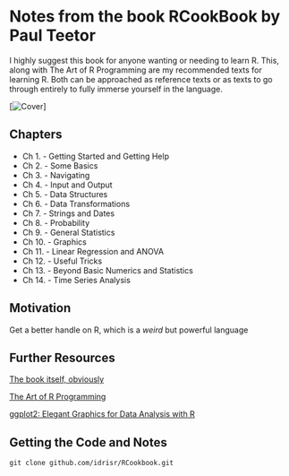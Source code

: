 Notes from the book RCookBook by Paul Teetor
========================================

I highly suggest this book for anyone wanting or needing to learn R. This, along
with The Art of R Programming are my recommended texts for learning R. Both can
be approached as reference texts or as texts to go through entirely to fully
immerse yourself in the language.

[![Cover](http://akamaicovers.oreilly.com/images/9780596809164/lrg.jpg)]

Chapters
---------

* Ch 1. - Getting Started and Getting Help
* Ch 2. - Some Basics
* Ch 3. - Navigating
* Ch 4. - Input and Output
* Ch 5. - Data Structures
* Ch 6. - Data Transformations
* Ch 7. - Strings and Dates
* Ch 8. - Probability
* Ch 9. - General Statistics
* Ch 10. - Graphics
* Ch 11. - Linear Regression and ANOVA
* Ch 12. - Useful Tricks
* Ch 13. - Beyond Basic Numerics and Statistics
* Ch 14. - Time Series Analysis

<!--[![Foo](http://www.google.com.au/images/nav_logo7.png)](http://google.com.au/)-->

Motivation
------------
Get a better handle on R, which is a *weird* but powerful language


Further Resources
-------------------
[The book itself,
obviously](http://www.amazon.com/Cookbook-OReilly-Cookbooks-Paul-Teetor/dp/0596809158/ref=sr_1_5?ie=UTF8&qid=1333647379&sr=8-5)

[The Art of R
Programming](http://www.amazon.com/The-Art-Programming-Statistical-Software/dp/1593273843/ref=sr_1_1?s=books&ie=UTF8&qid=1333647426&sr=1-1)

[ggplot2: Elegant Graphics for Data Analysis with R](http://www.amazon.com/ggplot2-Elegant-Graphics-Data-Analysis/dp/0387981403/ref=sr_1_1?ie=UTF8&qid=1333647379&sr=8-1)

Getting the Code and Notes
----------------
    git clone github.com/idrisr/RCookbook.git
